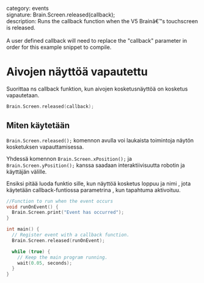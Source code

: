 category: events  
signature: Brain.Screen.released(callback);  
description: Runs the callback function when the V5 Brainâ€™s touchscreen is released.<br /><br />A user defined callback will need to replace the "callback" parameter in order for this example snippet to compile.  

#  Aivojen näyttöä vapautettu

Suorittaa ns callback funktion, kun aivojen kosketusnäyttöä on kosketus vapautetaan.

```cpp
Brain.Screen.released(callback);
```

## Miten käytetään

`Brain.Screen.released();` komennon avulla voi laukaista toimintoja näytön kosketuksen vapauttamisessa. 

Yhdessä komennon `Brain.Screen.xPosition();` ja `Brain.Screen.yPosition();` kanssa saadaan interaktiivisuutta robotin ja käyttäjän välille.

Ensiksi pitää luoda funktio sille, kun näyttöä kosketus loppuu ja nimi , jota käytetään callback-funtiossa parametrina , kun tapahtuma aktivoituu.

```cpp
//Function to run when the event occurs
void runOnEvent() {
  Brain.Screen.print("Event has occurred");
}

int main() {
  // Register event with a callback function.
  Brain.Screen.released(runOnEvent);

  while (true) {
    // Keep the main program running.
    wait(0.05, seconds);
  }
}
```


<advanced>
</advanced>